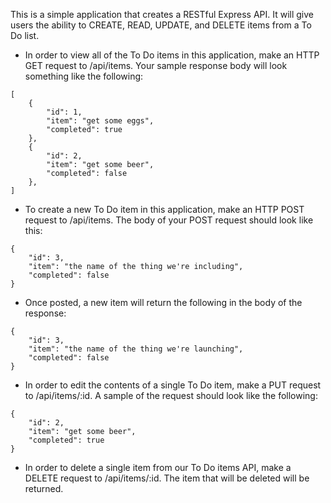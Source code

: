 This is a simple application that creates a RESTful Express API. It will give users the ability to CREATE, READ, UPDATE, and DELETE items from a To Do list.

- In order to view all of the To Do items in this application, make an HTTP GET request to /api/items. Your sample response body will look something like the following:

```
[
    {
        "id": 1,
        "item": "get some eggs",
        "completed": true
    },
    {
        "id": 2,
        "item": "get some beer",
        "completed": false
    },
]
```

- To create a new To Do item in this application, make an HTTP POST request to /api/items. The body of your POST request should look like this:

```
{
    "id": 3,
    "item": "the name of the thing we're including",
    "completed": false
}
```

- Once posted, a new item will return the following in the body of the response:

```
{
	"id": 3,
	"item": "the name of the thing we're launching",
	"completed": false
}
```

- In order to edit the contents of a single To Do item, make a PUT request to /api/items/:id. A sample of the request should look like the following:

```
{
	"id": 2,
	"item": "get some beer",
	"completed": true
}
```

- In order to delete a single item from our To Do items API, make a DELETE request to /api/items/:id. The item that will be deleted will be returned.
